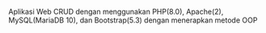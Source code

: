 Aplikasi Web CRUD dengan menggunakan PHP(8.0), Apache(2), MySQL(MariaDB 10), dan Bootstrap(5.3) dengan menerapkan metode OOP
